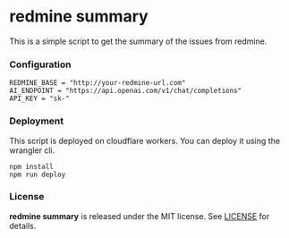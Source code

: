 # redmine summary

This is a simple script to get the summary of the issues from redmine.

### Configuration
```
REDMINE_BASE = "http://your-redmine-url.com"
AI_ENDPOINT = "https://api.openai.com/v1/chat/completions"
API_KEY = "sk-"
```

### Deployment
This script is deployed on cloudflare workers. You can deploy it using the wrangler cli.
```shell
npm install
npm run deploy
```

### License
**redmine summary** is released under the MIT license. See [LICENSE](LICENSE) for details.
